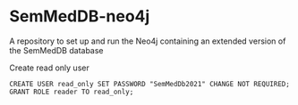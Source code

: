# SemMedDB-neo4j
A repository to set up and run the Neo4j containing an extended version of the SemMedDB database

Create read only user

```
CREATE USER read_only SET PASSWORD "SemMedDb2021" CHANGE NOT REQUIRED;
GRANT ROLE reader TO read_only;
```
